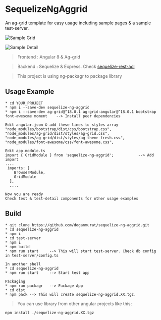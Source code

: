 # SequelizeNgAggrid
An ag-grid template for easy usage including sample pages & a sample test-server.

![Sample Grid](https://github.com/doganmurat/sequelize-ng-aggrid/raw/master/sample-grid.png)

![Sample Detail](https://github.com/doganmurat/sequelize-ng-aggrid/raw/master/sample-detail.png)

>Frontend : Angular 8 & Ag-grid

>Backend : Sequelize & Express. Check [sequelize-rest-acl](https://github.com/doganmurat/sequelize-rest-acl)

> This project is using ng-packagr to package library

## Usage Example
```
* cd YOUR_PROJECT
* npm i --save-dev sequelize-ng-aggrid
* npm i --save-dev ag-grid@^18.0.1 ag-grid-angular@^18.0.1 bootstrap font-awesome moment    --> Install peer dependencies

Edit angular.json & add these lines to styles array
"node_modules/bootstrap/dist/css/bootstrap.css",
"node_modules/ag-grid/dist/styles/ag-grid.css",
"node_modules/ag-grid/dist/styles/ag-theme-fresh.css",
"node_modules/font-awesome/css/font-awesome.css",

Edit app.module.ts
import { GridModule } from 'sequelize-ng-aggrid';           --> Add import
....
 imports: [
    BrowserModule,
    GridModule
  ],
  ....

Now you are ready
Check test & test-detail components for other usage examples
```

## Build
```
* git clone https://github.com/doganmurat/sequelize-ng-aggrid.git
* cd sequelize-ng-aggrid
* npm i
* cd test-server
* npm i
* npm build
* npm run start     --> This will start test-server. Check db config in test-server/config.ts

In another shell
* cd sequelize-ng-aggrid
* npm run start     --> Start test app

Packaging
* npm run packagr   --> Package App
* cd dist
* npm pack --> This will create sequelize-ng-aggrid.XX.tgz. 
```

>You can use library from other angular projects like  this;
```
npm install ./sequelize-ng-aggrid.XX.tgz
```